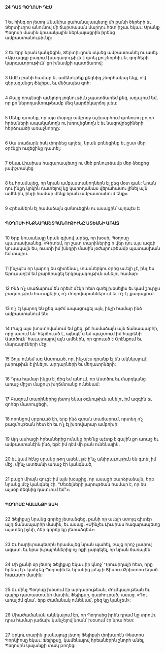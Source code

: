 **24 ԴԱՏ ՊՕՂՈՍԻ ԴԷՄ**

\
1 Եւ հինգ օր յետոյ Անանիա քահանայապետը մի քանի ծերերի եւ Տերտիւղոս անունով մի ճարտասան մարդու հետ իջաւ եկաւ: Սրանք Պօղոսի մասին կուսակալին ներկայացրին իրենց ամբաստանութիւնը:

\
2 Եւ երբ նրան կանչեցին, Տերտիւղոսն սկսեց ամբաստանել ու ասել. «Այս ազգը բազում խաղաղութիւն է գտել քո շնորհիւ եւ գործերի կարգաւորութիւն՝ քո խնամքի պատճառով:

\
3 Ամէն բանի համար եւ ամենուրեք քեզնից շնորհակալ ենք, ո՛վ գերազանցդ Ֆելիքս, եւ մեծապես գոհ:

\
4 Բայց որպէսզի աւելորդ յոգնութիւն չպատճառեմ քեզ, աղաչում եմ, որ քո ներողամտութեամբ մեզ կարճիկարճոյ լսես:

\
5 Մենք գտանք, որ այս մարդը ամբողջ աշխարհում գտնուող բոլոր հրեաների ապականողն ու խռովեցնողն է եւ նազովրեցիների հերձուածի առաջնորդը:

\
6 Սա տաճարն իսկ փորձեց պղծել. նրան բռնեցինք եւ ըստ մեր օրէնքի ուզեցինք դատել:

\
7 Եկաւ Լիւսիաս հազարապետը ու մեծ բռնութեամբ մեր ձեռքից յափշտակեց

\
8 եւ հրամայեց, որ նրան ամբաստանողներն էլ քեզ մօտ գան: Նրան դու ինքդ կրկին դատելով կը կարողանաս վերահասու լինել այն ամենին, ինչի համար մենք նրան ամբաստանում ենք»:

\
9 Հրեաներն էլ համաձայն գտնուեցին ու ասացին՝ այդպէս է:

\
**ՊՕՂՈՍԻ ԻՆՔՆԱՊԱՇՏՊԱՆՈՒԹԻՒՆԸ ԱՏԵԱՆԻ ԱՌԱՋ**

\
10 Երբ կուսակալը նրան գլխով արեց, որ խօսի, Պօղոսը պատասխանեց. «Գիտեմ, որ շատ տարիներից ի վեր դու այս ազգի կուսակալն ես, ուստի իմ խնդրի մասին յօժարութեամբ պատասխան եմ տալիս.

\
11 ինչպէս որ կարող ես գիտենալ, տասներկու օրից աւելի չէ, ինչ ես Երուսաղէմ եմ բարձրացել երկրպագութիւն անելու համար:

\
12 Ինձ ո՛չ տաճարում են որեւէ մէկի հետ գտել խօսելիս եւ կամ շուրջս բազմութիւն հաւաքելիս, ո՛չ ժողովարաններում եւ ո՛չ էլ քաղաքում.

\
13 ո՛չ էլ կարող են քեզ այժմ ապացուցել այն, ինչի համար ինձ ամբաստանում են:

\
14 Բայց այս խոստովանում եմ քեզ, թէ համաձայն այն ճանապարհի, որը ասում են՝ հերձուած է, այնպէ՜ս եմ պաշտում իմ հայրենի Աստծուն՝ հաւատալով այն ամենին, որ գրուած է Օրէնքում եւ մարգարէների մէջ:

\
15 Յոյս ունեմ առ Աստուած, որ, ինչպէս դրանք էլ են ակնկալում, յարութիւն է լինելու արդարների եւ մեղաւորների:

\
16 Դրա համար ինքս էլ ճիգ եմ անում, որ Աստծու եւ մարդկանց առաջ միշտ մաքուր խղճմտանք ունենամ:

\
17 Բազում տարիներից յետոյ եկայ օգնութիւն անելու իմ ազգին եւ զոհեր մատուցեցի,

\
18 որոնցով սրբուած էի, երբ ինձ գտան տաճարում, որտեղ ո՛չ բազմութեան հետ էի եւ ո՛չ էլ խռովարար ամբոխի:

\
19 Այդ ասիացի հրեաներից ոմանք իրե՛նք պէտք է գային քո առաջ եւ ամբաստանէին ինձ, եթէ իմ դէմ մի բան ունենային.

\
20 եւ կամ հէնց սրանք թող ասեն, թէ ի՛նչ անիրաւութիւն են գտել իմ մէջ, մինչ ատեանի առաջ էի կանգնած,

\
21 բացի միայն գուցէ իմ այն խօսքից, որ ասացի բարձրաձայն, երբ նրանց մէջ կանգնել էի. “Մեռելների յարութեան համար է, որ ես այսօր ձեզնից դատւում եմ”»:

\
**ՊՕՂՈՍԸ ԿԱԼԱՆՔԻ ՏԱԿ**

\
22 Ֆելիքսը նրանց գործը յետաձգեց, քանի որ աւելի ստոյգ գիտէր այդ ճանապարհի մասին, եւ ասաց. «Մինչեւ Լիւսիաս հազարապետը այստեղ իջնի, ձեր գործը կը յետաձգեմ»:

\
23 Եւ հարիւրապետին հրամայեց նրան պահել, բայց որոշ չափով ազատ. եւ նրա իւրայիններից ոչ ոքի չարգելել, որ նրան ծառայեն:

\
24 Մի քանի օր յետոյ Ֆելիքսը եկաւ իր կնոջ՝ Դրուսիղայի հետ, որը հրեայ էր. կանչեց Պօղոսին եւ նրանից լսեց ի Յիսուս Քրիստոս եղած հաւատի մասին:

\
25 Եւ մինչ Պօղոսը խօսում էր արդարութեան, ժուժկալութեան եւ գալիք դատաստանի մասին, Ֆելիքսը, զարհուրած, ասաց. «Դու առայժմ գնա՛. երբ ժամանակ ունենամ, քեզ կը կանչեմ»:

\
26 Միաժամանակ ակնկալում էր, որ Պօղոսից իրեն դրամ կը տրուի. դրա համար յաճախ կանչելով նրան՝ խօսում էր նրա հետ:

\
27 Երկու տարին լրանալուց յետոյ Ֆելիքսի փոխարէն Փեստոս Պորկիոսը եկաւ: Ֆելիքսը, կամենալով հրեաներին շնորհ անել, Պօղոսին կալանքի տակ թողեց:
